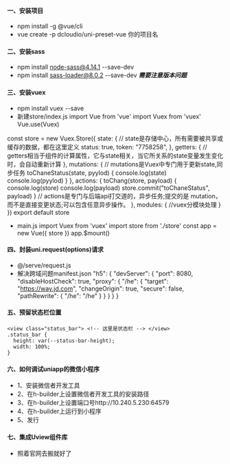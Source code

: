 #### 一、安装项目
+ npm install -g @vue/cli
+ vue create -p dcloudio/uni-preset-vue 你的项目名

#### 二、安装sass
+ npm install node-sass@4.14.1 --save-dev
+ npm install sass-loader@8.0.2 --save-dev 
***需要注意版本问题***

#### 三、安装vuex
+ npm install vuex --save
+ 新建store/index.js
import Vue from 'vue'
import Vuex from 'vuex'
Vue.use(Vuex)

const store = new Vuex.Store({
	state: {
		// state是存储中心，所有需要被共享或缓存的数据，都在这里定义
		status: true,
		token: "7758258",
	},
	getters: {
		// getters相当于组件的计算属性，它与state相关，当它所关系的state变量发生变化时，会自动重新计算
	},
	mutations: {
		// mutations是Vuex中专门用于更新state,同步任务
		toChaneStatus(state, pyylod) {
			console.log(state)
			console.log(pyylod)
		}
	},
	actions: {
		toChang(store, payload) {
			console.log(store)
			console.log(payload)
			store.commit("toChaneStatus", payload)
		}
		// actions是专门与后端api打交道的，异步任务;提交的是 mutation，而不是直接变更状态;可以包含任意异步操作。
	},
	modules: {
		//vuex分模块处理
	}
})
export default store
+ main.js
import Vuex from 'vuex'
import store from './store'
const app = new Vue({
	store
})
app.$mount()

#### 四、封装uni.request(options)请求
+ @/serve/request.js
+ 解决跨域问题manifest.json
"h5": {
        "devServer": {
            "port": 8080,
            "disableHostCheck": true,
            "proxy": {
                "/he": {
                    "target": "https://way.jd.com",
                    "changeOrigin": true,
                    "secure": false,
                    "pathRewrite": {
                        "/he": "/he"
                    }
                }
            }
        }
    }

#### 五、预留状态栏位置
```
<view class="status_bar"> <!-- 这里是状态栏 --> </view>
.status_bar {
  height: var(--status-bar-height);
  width: 100%;
}
```

#### 六、如何调试uniapp的微信小程序
+ 1、安装微信者开发工具
+ 2、在h-builder上设置微信者开发工具的安装路径
+ 3、在h-builder上设置端口号http://10.240.5.230:64579
+ 4、在h-builder上运行到小程序
+ 5、发行

#### 七、集成Uview组件库
+ 照着官网去搬就好了


